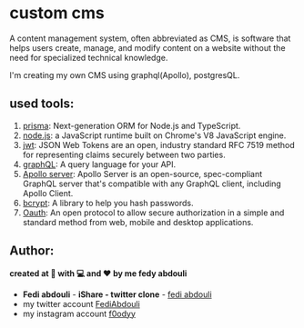 # custom cms

A content management system, often abbreviated as CMS, is software that helps users create, manage, and modify content on a website without the need for specialized technical knowledge.

I'm creating my own CMS using graphql(Apollo), postgresQL. 

## used tools:

1. [prisma](https://www.prisma.io/): Next-generation ORM for Node.js and TypeScript.
2. [node.js](https://nodejs.org/en/): a JavaScript runtime built on Chrome's V8 JavaScript engine.
3. [jwt](jwt.io): JSON Web Tokens are an open, industry standard RFC 7519 method for representing claims securely between two parties.
4. [graphQL](https://graphql.org/): A query language for your API.
5. [Apollo server](https://www.apollographql.com/docs/apollo-server/): Apollo Server is an open-source, spec-compliant GraphQL server that's compatible with any GraphQL client, including Apollo Client.
6. [bcrypt](https://www.npmjs.com/package/bcrypt): A library to help you hash passwords.
7. [Oauth](https://oauth.net/): An open protocol to allow secure authorization in a simple and standard method from web, mobile and desktop applications.

## Author:

**created at 🌙 with 💻 and ❤ by me fedy abdouli**
* **Fedi abdouli** - **iShare - twitter clone** - [fedi abdouli](https://github.com/cs-fedy)
* my twitter account [FediAbdouli](https://www.twitter.com/FediAbdouli)
* my instagram account [f0odyy](https://www.instagram.com/f0odyy)